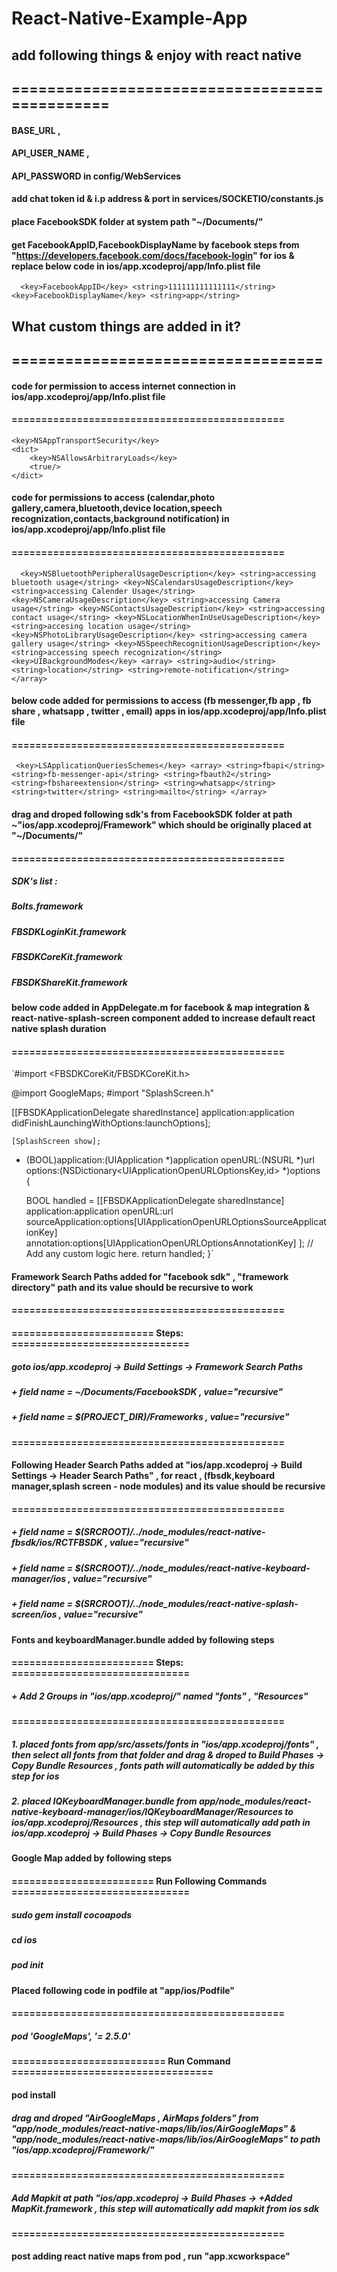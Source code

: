 # React-Native-Example-App



## add following things & enjoy with react native

## ==============================================

#### BASE_URL ,
#### API_USER_NAME ,
#### API_PASSWORD in config/WebServices 
#### add chat token id & i.p address & port in services/SOCKETIO/constants.js
#### place FacebookSDK folder at system path "~/Documents/"
#### get FacebookAppID,FacebookDisplayName by facebook steps from "https://developers.facebook.com/docs/facebook-login" for ios & replace below code in ios/app.xcodeproj/app/Info.plist file

`  <key>FacebookAppID</key>
  <string>111111111111111</string>
  <key>FacebookDisplayName</key>
  <string>app</string>`

## What custom things are added in it?

## ===================================

#### code for permission to access internet connection in ios/app.xcodeproj/app/Info.plist file

#### ==============================================

	<key>NSAppTransportSecurity</key>
	<dict>
		<key>NSAllowsArbitraryLoads</key>
		<true/>
	</dict>

#### code for permissions to access (calendar,photo gallery,camera,bluetooth,device location,speech recognization,contacts,background notification) in ios/app.xcodeproj/app/Info.plist file

#### ==============================================

`   <key>NSBluetoothPeripheralUsageDescription</key>
	<string>accessing bluetooth usage</string>
	<key>NSCalendarsUsageDescription</key>
	<string>accessing Calender Usage</string>
	<key>NSCameraUsageDescription</key>
	<string>accessing Camera usage</string>
	<key>NSContactsUsageDescription</key>
	<string>accessing contact usage</string>
	<key>NSLocationWhenInUseUsageDescription</key>
	<string>accesing location usage</string>
	<key>NSPhotoLibraryUsageDescription</key>
	<string>accessing camera gallery usage</string>
	<key>NSSpeechRecognitionUsageDescription</key>
	<string>accessing speech recognization</string>
	<key>UIBackgroundModes</key>
	<array>
		<string>audio</string>
		<string>location</string>
		<string>remote-notification</string>
	</array> `

#### below code added for permissions to access (fb messenger,fb app , fb share , whatsapp , twitter , email) apps in ios/app.xcodeproj/app/Info.plist file

#### ==============================================

   ` <key>LSApplicationQueriesSchemes</key>
	<array>
		<string>fbapi</string>
		<string>fb-messenger-api</string>
		<string>fbauth2</string>
		<string>fbshareextension</string>
		<string>whatsapp</string>
		<string>twitter</string>
		<string>mailto</string>
	</array>`


#### drag and droped following sdk's from FacebookSDK folder at path ~"ios/app.xcodeproj/Framework" which should be originally placed at "~/Documents/"

#### ==============================================

##### SDK's list : 
##### Bolts.framework
##### FBSDKLoginKit.framework
##### FBSDKCoreKit.framework
##### FBSDKShareKit.framework


#### below code added in AppDelegate.m for facebook & map integration & react-native-splash-screen component added to increase default react native splash duration

#### ==============================================

`#import <FBSDKCoreKit/FBSDKCoreKit.h>

 @import GoogleMaps;
#import "SplashScreen.h"
  
  [[FBSDKApplicationDelegate sharedInstance] application:application
                           didFinishLaunchingWithOptions:launchOptions];

    [SplashScreen show];


- (BOOL)application:(UIApplication *)application
            openURL:(NSURL *)url
            options:(NSDictionary<UIApplicationOpenURLOptionsKey,id> *)options {
  
  BOOL handled = [[FBSDKApplicationDelegate sharedInstance] application:application
                                                                openURL:url
                                                      sourceApplication:options[UIApplicationOpenURLOptionsSourceApplicationKey]
                                                             annotation:options[UIApplicationOpenURLOptionsAnnotationKey]
                  ];
  // Add any custom logic here.
  return handled;
}`



#### Framework Search Paths added for "facebook sdk" , "framework directory" path and its value should be recursive to work

#### ==============================================

#### ======================== Steps: ==============================

##### goto ios/app.xcodeproj -> Build Settings -> Framework Search Paths 
##### + field name = ~/Documents/FacebookSDK ,  value="recursive"
##### + field name = $(PROJECT_DIR)/Frameworks ,  value="recursive"

#### ==============================================

#### Following Header Search Paths added at "ios/app.xcodeproj -> Build Settings -> Header Search Paths" , for react , (fbsdk,keyboard manager,splash screen - node modules) and its value should be recursive

#### ==============================================

##### + field name = $(SRCROOT)/../node_modules/react-native-fbsdk/ios/RCTFBSDK ,  value="recursive"

##### + field name = $(SRCROOT)/../node_modules/react-native-keyboard-manager/ios ,  value="recursive"

##### + field name = $(SRCROOT)/../node_modules/react-native-splash-screen/ios ,  value="recursive"

#### Fonts and keyboardManager.bundle added by following steps

#### ======================== Steps: ==============================

##### + Add 2 Groups in "ios/app.xcodeproj/" named "fonts" , "Resources" 

#### ==============================================

##### 1. placed fonts from app/src/assets/fonts in "ios/app.xcodeproj/fonts" , then select all fonts from that folder and drag & droped to Build Phases -> Copy Bundle Resources , fonts path will automatically be added by this step for ios

##### 2. placed IQKeyboardManager.bundle from app/node_modules/react-native-keyboard-manager/ios/IQKeyboardManager/Resources to ios/app.xcodeproj/Resources , this step will automatically add path in ios/app.xcodeproj -> Build Phases -> Copy Bundle Resources

#### Google Map added by following steps

#### ======================== Run Following Commands ==============================

 ##### sudo gem install cocoapods
 ##### cd ios
 ##### pod init

 #### Placed following code in podfile at "app/ios/Podfile"
 
 #### ==============================================

##### pod 'GoogleMaps', '= 2.5.0'

#### ========================== Run Command ==================================

#### pod install

##### drag and droped "AirGoogleMaps , AirMaps folders" from "app/node_modules/react-native-maps/lib/ios/AirGoogleMaps" & "app/node_modules/react-native-maps/lib/ios/AirGoogleMaps" to path "ios/app.xcodeproj/Framework/"

#### ==============================================

##### Add Mapkit at path "ios/app.xcodeproj -> Build Phases -> +Added MapKit.framework , this step will automatically add mapkit from ios sdk

#### ==============================================

#### post adding react native maps from pod , run "app.xcworkspace"
